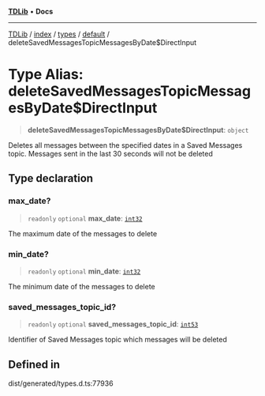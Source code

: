 [**TDLib**](../../../../../../README.md) • **Docs**

***

[TDLib](../../../../../../modules.md) / [index](../../../../../README.md) / [types](../../../README.md) / [default](../README.md) / deleteSavedMessagesTopicMessagesByDate$DirectInput

# Type Alias: deleteSavedMessagesTopicMessagesByDate$DirectInput

> **deleteSavedMessagesTopicMessagesByDate$DirectInput**: `object`

Deletes all messages between the specified dates in a Saved Messages topic. Messages sent in the last 30 seconds will not be deleted

## Type declaration

### max\_date?

> `readonly` `optional` **max\_date**: [`int32`](int32.md)

The maximum date of the messages to delete

### min\_date?

> `readonly` `optional` **min\_date**: [`int32`](int32.md)

The minimum date of the messages to delete

### saved\_messages\_topic\_id?

> `readonly` `optional` **saved\_messages\_topic\_id**: [`int53`](int53.md)

Identifier of Saved Messages topic which messages will be deleted

## Defined in

dist/generated/types.d.ts:77936
